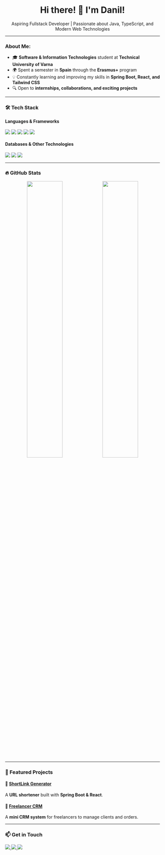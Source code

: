 <h1 align="center">Hi there! 👋 I'm Danil!</h1>

<p align="center">
Aspiring Fullstack Developer | Passionate about Java, TypeScript, and Modern Web Technologies  
</p>

---

###   About Me:
- 🎓 **Software & Information Technologies** student at **Technical University of Varna**  
- 🌍 Spent a semester in **Spain** through the **Erasmus+** program  
- 💡 Constantly learning and improving my skills in **Spring Boot, React, and Tailwind CSS**  
- 🔍 Open to **internships, collaborations, and exciting projects**  

---

### 🛠️ Tech Stack
#### **Languages & Frameworks**
<p align="left">
  <img src="https://img.shields.io/badge/Java-ED8B00?style=for-the-badge&logo=java&logoColor=white" />
  <img src="https://img.shields.io/badge/TypeScript-007ACC?style=for-the-badge&logo=typescript&logoColor=white" />
  <img src="https://img.shields.io/badge/Spring%20Boot-6DB33F?style=for-the-badge&logo=spring&logoColor=white" />
  <img src="https://img.shields.io/badge/React-61DAFB?style=for-the-badge&logo=react&logoColor=white" />
  <img src="https://img.shields.io/badge/Tailwind%20CSS-06B6D4?style=for-the-badge&logo=tailwindcss&logoColor=white" />
</p>

#### **Databases & Other Technologies**
<p align="left">
  <img src="https://img.shields.io/badge/MySQL-4479A1?style=for-the-badge&logo=mysql&logoColor=white" />
  <img src="https://img.shields.io/badge/MongoDB-47A248?style=for-the-badge&logo=mongodb&logoColor=white" />
  <img src="https://img.shields.io/badge/Git-F05032?style=for-the-badge&logo=git&logoColor=white" />
</p>

---

### 🔥 GitHub Stats  
<p align="center">
  <img src="https://github-readme-stats.vercel.app/api?username=GoogleExpert228&show_icons=true&theme=dark" width="48%" />
  <img src="https://github-readme-streak-stats.herokuapp.com/?user=GoogleExpert228&theme=dark" width="48%" />
</p>

---

### 📌 Featured Projects  
#### 🔗 [ShortLink Generator](https://github.com/GoogleExpert228/short_url)
A **URL shortener** built with **Spring Boot & React**.

#### 📌 [Freelancer CRM](REPO_LINK)
A **mini CRM system** for freelancers to manage clients and orders.  

---

### 📫 Get in Touch  
<p align="left">
  <a href="YOUR_LINKEDIN" target="_blank">
    <img src="https://img.shields.io/badge/LinkedIn-%230077B5.svg?style=for-the-badge&logo=linkedin&logoColor=white" />
  </a>
  <a href="YOUR_TELEGRAM" target="_blank">
    <img src="https://img.shields.io/badge/Telegram-26A5E4?style=for-the-badge&logo=telegram&logoColor=white" />
  </a>
  <a href="mailto:YOUR_EMAIL">
    <img src="https://img.shields.io/badge/Email-D14836?style=for-the-badge&logo=gmail&logoColor=white" />
  </a>
</p>
